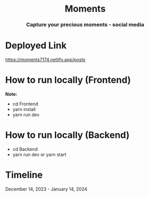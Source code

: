 <h1 align="center">Moments</h1>
<h3 align="center">Capture your precious moments - social media</h3>

# Deployed Link
https://moments7174.netlify.app/posts

# How to run locally (Frontend)
**Note:**
- cd Frontend
- yarn install
- yarn run dev

# How to run locally (Backend)
- cd Backend
- yarn run dev or yarn start 

# Timeline
December 14, 2023 - January 14, 2024
